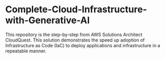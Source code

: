# Complete-Cloud-Infrastructure-with-Generative-AI
This repository is the step-by-step from AWS Solutions Architect CloudQuest. This solution demonstrates the speed up adoption of Infrastructure as Code (IaC) to deploy applications and infrastructure in a repeatable manner.
